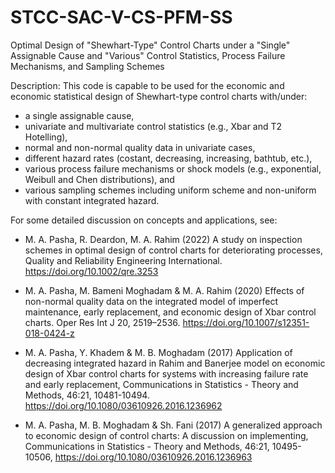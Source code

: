 # STCC-SAC-V-CS-PFM-SS
Optimal Design of "Shewhart-Type" Control Charts under a "Single" Assignable Cause and "Various" Control Statistics, Process Failure Mechanisms, and Sampling Schemes

Description: This code is capable to be used for the economic and economic statistical design of Shewhart-type control charts with/under:
- a single assignable cause,
- univariate and multivariate control statistics (e.g., Xbar and T2 Hotelling),
- normal and non-normal quality data in univariate cases,
- different hazard rates (costant, decreasing, increasing, bathtub, etc.),
- various process failure mechanisms or shock models (e.g., exponential, Weibull and Chen distributions), and
- various sampling schemes including uniform scheme and non-uniform with constant integrated hazard.

For some detailed discussion on concepts and applications, see:

- M. A. Pasha, R. Deardon, M. A. Rahim (2022) A study on inspection schemes in optimal design of control charts
for deteriorating processes, Quality and Reliability Engineering International. https://doi.org/10.1002/qre.3253

- M. A. Pasha, M. Bameni Moghadam & M. A. Rahim (2020) Effects of non-normal quality data on the integrated model of
imperfect maintenance, early replacement, and economic design of Xbar control charts. Oper Res Int J 20,
2519–2536. https://doi.org/10.1007/s12351-018-0424-z

- M. A. Pasha, Y. Khadem & M. B. Moghadam (2017) Application of decreasing
integrated hazard in Rahim and Banerjee model on economic design of Xbar control charts for systems
with increasing failure rate and early replacement, Communications in Statistics - Theory and
Methods, 46:21, 10481-10494. https://doi.org/10.1080/03610926.2016.1236962

- M. A. Pasha, M. B. Moghadam & Sh. Fani (2017) A generalized approach to
economic design of control charts: A discussion on implementing, Communications in Statistics -
Theory and Methods, 46:21, 10495-10506, https://doi.org/10.1080/03610926.2016.1236963

